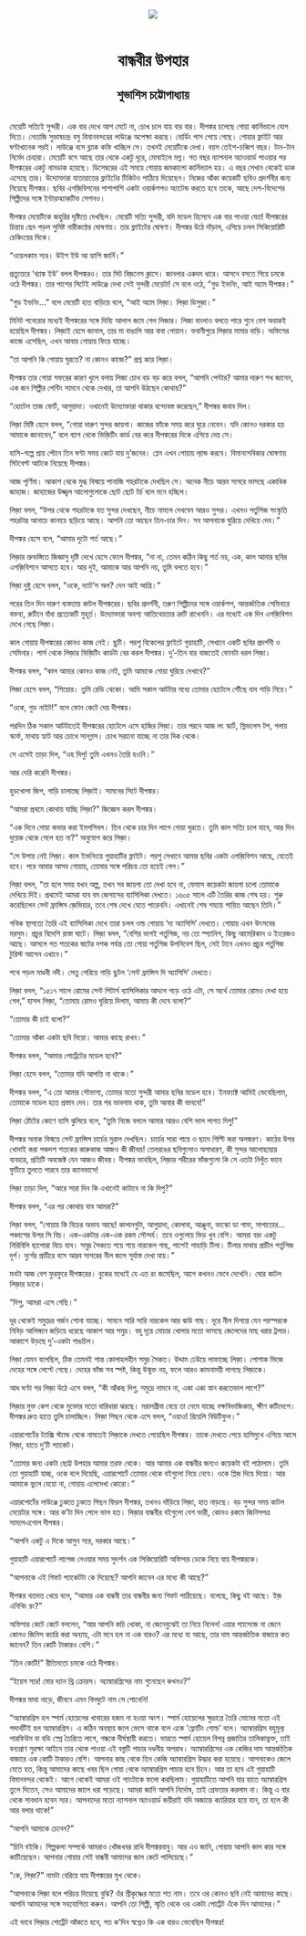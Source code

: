 <div align=center> <img src="../../metadata/images/rabibasariya/বান্ধবীর-উপহার-শুভাশিস-চট্টোপাধ্যায়.jpg" align="center"></div><br><h1 align=center>বান্ধবীর উপহার</h1>
<h2 align=center>শুভাশিস চট্টোপাধ্যায়</h2><br>মেয়েটি সত্যিই সুন্দরী। এক বার দেখে আশ মেটে না, চোখ চলে যায় বার বার। দীপঙ্কর চলেছে গোয়া কার্নিভালে যোগ দিতে। নেতাজি সুভাষচন্দ্র বসু বিমানবন্দরের লাউঞ্জে অপেক্ষা করছে। বোর্ডিং পাস পেয়ে গেছে। গোয়ার ফ্লাইট আর ঘণ্টাখানেক পরই। লাউঞ্জে বসে ব্ল্যাক কফি খাচ্ছিল সে। তখনই মেয়েটিকে দেখা। বয়স তেইশ-চব্বিশ বছর। টান-টান নির্মেদ চেহারা। মেয়েটি বসে আছে তার থেকে একটু দূরে, মোবাইলে মগ্ন। গত বছর ন্যাশনাল অ্যাওয়ার্ড পাওয়ার পর দীপঙ্করের একটু নামডাক হয়েছে। ডিসেম্বরের এই সময়ে গোয়ায় জমকালো কার্নিভ্যাল হয়। এ বছর সেখান থেকেই ডাক এসেছে তার। উদ্যোক্তারা যাতায়াতের ফ্লাইটের টিকিটও পাঠিয়ে দিয়েছেন। নিজের আঁকা কয়েকটি ছবিও প্রদর্শনীর জন্য নিয়েছে দীপঙ্কর। ছবির এগজ়িবিশনের পাশাপাশি একটা ওয়ার্কশপও অ্যাটেন্ড করতে হবে তাকে, আছে দেশ-বিদেশের শিল্পীদের সঙ্গে ইন্টারঅ্যাকটিভ সেশনও।

দীপঙ্কর মেয়েটিকে জহুরির দৃষ্টিতে দেখছিল। মেয়েটি সত্যি সুন্দরী, যদি মডেল হিসেবে এক বার পাওয়া যেত! দীপঙ্করের চিন্তায় ছেদ পড়ল সুমিষ্ট নারীকণ্ঠের ঘোষণায়। তার ফ্লাইটের ঘোষণা। দীপঙ্কর উঠে দাঁড়াল, এগিয়ে চলল সিকিয়োরিটি চেকিংয়ের দিকে।

“ওয়েলকাম স্যর। উইশ ইউ আ হ্যাপি জার্নি।”

প্রত্যুত্তরে ‘থ্যাঙ্ক ইউ’ বলল দীপঙ্করও। তার সিট বিজ়নেস ক্লাসে। জানলার একদম ধারে। আসনে বসতে গিয়ে চমকে ওঠে দীপঙ্কর। তার পাশের সিটেই লাউঞ্জে দেখা সেই সুন্দরী মেয়েটা! সে বলে ওঠে, “গুড ইভনিং, আই অ্যাম দীপঙ্কর।”

“গুড ইভনিং...” বলে মেয়েটি হাত বাড়িয়ে বলে, “আই অ্যাম লিজ়া। লিজ়া ডিসুজ়া।”

মিনিট পনেরোর মধ্যেই দীপঙ্করের সঙ্গে দিব্যি আলাপ জমে গেল লিজার। লিজা বাংলাও বলতে পারে শুনে বেশ অবাকই হয়েছিল দীপঙ্কর। লিজ়াই হেসে জানাল, তার মা বাঙালি আর বাবা গোয়ান। ভবানীপুরে লিজ়ার মামার বাড়ি। অফিসের কাজে এসেছিল, এখন আবার গোয়ায় ফিরে যাচ্ছে।

“তা আপনি কি গোয়ায় ঘুরতে? না কোনও কাজে?” প্রশ্ন করে লিজ়া।

দীপঙ্কর তার গোয়া সফরের কারণ খুলে বলায় লিজা চোখ বড় বড় করে বলল, “আপনি পেন্টার? আমার দারুণ শখ জানেন, এক জন শিল্পীর পেন্টিং সামনে থেকে দেখার, তা আপনি উঠছেন কোথায়?”

“হোটেল তাজ ফোর্ট, আগুয়াদা। ওখানেই উদ্যোক্তারা থাকার বন্দোবস্ত করেছেন,” দীপঙ্কর জবাব দিল।

লিজ়া মিষ্টি হেসে বলল, “গোয়া দারুণ সুন্দর জায়গা। কাজের ফাঁকে সময় করে ঘুরে নেবেন। যদি কোনও দরকার হয় আমাকে জানাবেন,” বলে ব্যাগ থেকে ভিজ়িটিং কার্ড বের করে দীপঙ্করের দিকে এগিয়ে দেয় সে।

হাসি-গল্পে প্রায় পৌনে তিন ঘণ্টা সময় কেটে যায় দু’জনের। প্লেন এখন গোয়ায় ল্যান্ড করবে। বিমানসেবিকার ঘোষণায় সিটবেল্ট আটকে নিয়েছে দীপঙ্কর।

আজ পূর্ণিমা। আকাশ থেকে মুগ্ধ বিস্ময়ে পানাজি শহরটাকে দেখছিল সে। অনেক নীচে আরব সাগরে ভাসছে একাধিক জাহাজ। জাহাজের উজ্জ্বল আলোগুলোকে ছোট ছোট টর্চ বলে মনে হচ্ছিল।

লিজ়া বলল, “উপর থেকে শহরটাকে যত সুন্দর দেখছেন, নীচে নামলে দেখবেন আরও সুন্দর। এখনও পর্তুগিজ সংস্কৃতি শহরটার আনাচে কানাচে ছড়িয়ে আছে। আপনি তো আছেন তিন-চার দিন। সব আপনাকে ঘুরিয়ে দেখিয়ে দেব।”

দীপঙ্কর হেসে বলে, “আমার দুটো শর্ত আছে।”

লিজ়ার ভ্রুভঙ্গিতে জিজ্ঞাসু দৃষ্টি দেখে হেসে ফেলে দীপঙ্কর, “না না, তেমন কঠিন কিছু শর্ত নয়, এক, কাল আমার ছবির এগজ়িবিশনে আসতে হবে। আর দুই, আমাকে আর আপনি নয়, তুমি বলতে হবে।”

লিজ়া দুষ্টু হেসে বলল, “ওকে, দ্যাট’স অল? দেন আই আগ্রি।”

পরের তিন দিন দারুণ ব্যস্ততায় কাটল দীপঙ্করের। ছবির প্রদর্শনী, তরুণ শিল্পীদের সঙ্গে ওয়ার্কশপ, আন্তর্জাতিক সেমিনারে বক্তব্য, রুটিনে বাঁধা প্রত্যেকটি মুহূর্ত। উদ্যোক্তারা অবশ্য আতিথেয়তার ত্রুটি রাখেননি। এর মধ্যেই এক দিন এগজ়িবিশন দেখে গেছে লিজ়া।

কাল গোয়ায় দীপঙ্করের কোনও কাজ নেই। ছুটি। পরশু বিকেলের ফ্লাইটে গুয়াহাটি, সেখানে একটি ছবির প্রদর্শনী ও সেমিনার। পার্স থেকে লিজ়ার ভিজ়িটিং কার্ডটা বের করল দীপঙ্কর। দু’-তিন বার বাজতেই ফোনটা ধরল লিজ়া।

দীপঙ্কর বলল, “কাল আমার কোনও কাজ নেই, তুমি আমাকে গোয়া ঘুরিয়ে দেখাবে?”

লিজা হেসে বলল, “শিয়োর। তুমি রেডি থেকো। আমি সকাল আটটার মধ্যে তোমার হোটেলে পৌঁছে যাব গাড়ি নিয়ে।”

“ওকে, গুড নাইট!” বলে ফোন কেটে দেয় দীপঙ্কর।

পরদিন ঠিক সকাল আটটাতেই দীপঙ্করের হোটেলে এসে হাজির লিজ়া। তার পরনে আজ লং স্কার্ট, স্লিভলেস টপ, গলায় স্কার্ফ, মাথায় হ্যাট আর চোখে সানগ্লাস। চোখ সরানো যাচ্ছে না তার দিক থেকে।

সে এসেই তাড়া দিল, “ওহ দিপু! তুমি এখনও তৈরি হওনি।”

আর দেরি করেনি দীপঙ্কর।

হুডখোলা জিপ, গাড়ি চালাচ্ছে লিজ়াই। সামনের সিটে দীপঙ্কর।

“আমরা প্রথমে কোথায় যাচ্ছি লিজ়া?” জিজ্ঞেস করল দীপঙ্কর।

“এক দিনে গোয়া কভার করা ইমপসিবল। তিন থেকে চার দিন লাগে গোয়া ঘুরতে। তুমি কাল সত্যি চলে যাবে, আর দিন দুয়েক থেকে গেলে হত না?” অনুযোগ করে লিজ়া।

“সে উপায় নেই লিজ়া। কাল ইভনিংয়ে গুয়াহাটির ফ্লাইট। পরশু সেখানে আমার ছবির একটা এগজ়িবিশন আছে, যেতেই হবে। পরে আবার আসব গোয়ায়, তোমার সঙ্গে পরিচয় তো হয়েই গেল।”

লিজ়া বলল, “তা হলে সময় যখন অল্প, তখন সব জায়গা তো দেখা হবে না, ফেমাস কয়েকটা জায়গা চলো তোমাকে দেখিয়ে দিই। প্রথমেই আমরা যাব বম জেসাসের ব্যাসিলিকা দেখতে। ১৬০৫ সালে এটি তৈরির কাজ শেষ হয়। শুরু করেছিলেন সেন্ট ফ্রান্সিস জ়েভিয়ার, তবে শেষ দেখে যেতে পারেননি। এখানেই শেষ শয্যায় শায়িত আছেন তিনি।”

গথিক স্থাপত্যে তৈরি এই ব্যাসিলিকা দেখে তারা চলল ওল্ড গোয়ায় ‘দ্য অ্যাসিসি’ দেখতে। গোয়ায় এখন উৎসবের মরসুম। প্রচুর বিদেশি রাস্তা ঘাটে। লিজ়া বলল, “বেশির ভাগই পর্তুগিজ, নয় তো স্প্যানিশ, কিছু আমেরিকান ও ইংরেজও আছে। আসলে গত শতকের ষাটের দশক পর্যন্ত তো গোয়া পর্তুগিজ উপনিবেশ ছিল, সেই টানে এখনও প্রচুর পর্তুগিজ টুরিস্ট আসেন এখানে।”

পথে পড়ল মাণ্ডবী নদী। সেতু পেরিয়ে গাড়ি ছুটল ‘সেন্ট ফ্রান্সিস দি অ্যাসিসি’ দেখতে।

লিজ়া বলল, “১৫১৭ সালে রোমের সেন্ট পিটার্স ব্যাসিলিকার আদলে গড়ে ওঠে এটা, সে অর্থে তোমার রোমও দেখা হয়ে গেল,” হাসল লিজ়া, “তোমায় রোমও ঘুরিয়ে দিলাম, আমায় কী দেবে বলো?”

“তোমার কী চাই বলো?”

“তোমার আঁকা একটা ছবি দিয়ো। আমার কাছে রাখব।”

দীপঙ্কর বলল, “আমার পোর্ট্রেটের মডেল হবে?”

লিজ়া হেসে বলল, “তোমার যদি আপত্তি না থাকে।”

দীপঙ্কর বলল, “এ তো আমার সৌভাগ্য, তোমার মতো সুন্দরী আমার ছবির মডেল হবে। ইনফ্যাক্ট আমিই ভেবেছিলাম, তোমাকে মডেল হতে প্রস্তাব দেব। তার পর ভাবলাম থাক, তুমি আবার কী ভাববে!”

লিজ়া ঠোঁটের কোণে হাসি ঝুলিয়ে বলে, “তুমি নিজে বললে আমার আরও বেশি ভাল লাগত দিপু!”

দীপঙ্কর অবাক বিস্ময়ে সেন্ট ফ্রান্সিস চার্চের মুরাল দেখছিল। চার্চের সারা গায়ে ও ছাদে গিল্টি করা অলঙ্করণ। কাঠের উপর খোদাই করা পঞ্চদশ শতকের কারুকাজ আজও কী জীবন্ত! তেলরঙের ছবিগুলোও অসাধারণ, কী সুন্দর আলোছায়ার ব্যবহার, প্রতিটি অবজেক্ট যেন আজও জীবন্ত। দীপঙ্কর ভাবছিল, লিজ়ার শরীরের ভাঁজগুলো কি সে এতটা নিখুঁত ভাবে ফুটিয়ে তুলতে পারবে তার ক্যানভাসে!

লিজ়া তাড়া দিল, “আরে সারা দিন কি এখানেই কাটাবে না কি দিপু?”

দীপঙ্কর বলল, “এর পর কোথায় যাব আমরা?”

লিজ়া বলল, “গোয়ায় কি বিচের অভাব আছে! কালানগুটা, আগুয়াদা, কোলাবা, আঞ্জুনা, ভাস্কো ডা গামা, সাপাতোর... পঞ্চাশের উপর সি বিচ। এক-একটার এক-এক রকম সৌন্দর্য। তবে ওগুলোয় ভিড় খুব বেশি। আমরা বরং একটু নিরিবিলি ছাপোরা বিচে যাব। সমুদ্র সৈকতে শয়ে শয়ে নারকেল গাছ, পাশেই পাহাড়ি টিলা। টিলার মাথায় প্রাচীন পর্তুগিজ দুর্গ। দুর্গের প্রাচীরে বসে আরব সাগরের নীল জলে সূর্যাস্ত দেখা যায়।”

মনটা আজ বেশ ফুরফুরে দীপঙ্করের। বুকের মধ্যেই যে এত রং জমেছিল, আগে কখনও ভেবে দেখেনি। ঘোর কাটল লিজ়ার ডাকে।

“দিপু, আমরা এসে গেছি।”

দূর থেকেই সমুদ্রের গর্জন শোনা যাচ্ছে। সামনে সারি সারি নারকেল আর ঝাউ গাছ। দূরে নীল দিগন্তে যেন পরস্পরকে নিবিড় আলিঙ্গনে জড়িয়ে ধরেছে আকাশ আর সমুদ্র। বহু দূরে মোচার খোলার মতো ভাসছে জেলেদের মাছ ধরার ট্রলার। আকাশে উড়ছে দু’-একটা গাঙচিল।

লিজ়া যেমন বলেছিল, ঠিক তেমনই শান্ত কোলাহলহীন সমুদ্র সৈকত। উদ্দাম ঢেউয়ে লাফাচ্ছে লিজ়া। পোশাক ভিজে দেহের সঙ্গে লেপ্টে গেছে। দেহের ভাঁজ সব স্পষ্ট, কিন্তু উন্মুক্ত নয়, ফলে আরও কামনাময়ী লাগছে লিজ়াকে।

আধ ঘণ্টা পর লিজ়া উঠে এসে বলল, “কী আঁকছ দিপু, সমুদ্রে নামবে না, একা একা স্নান করতেভাল লাগে?”

লিজ়ার মুক্ত কেশ থেকে মুক্তোর মতো বারিধারা ঝরছে। মরালগ্রীবা বেয়ে তা নেমে যাচ্ছে বক্ষবিভাজিকায়, ক্ষীণ কটিদেশে। দীপঙ্কর দ্রুত হাতে তুলি চালাচ্ছিল। লিজ়া পিছন থেকে এসে বলল, “ওয়াও! রিয়েলি বিউটিফুল।”

এয়ারপোর্টের ট্যাক্সি স্ট্যান্ড থেকে নামতেই লিজ়াকে দেখতে পেয়েছিল দীপঙ্কর। তাকে দেখতে পেয়ে হাসিমুখে এগিয়ে আসে লিজ়া, হাতে দু’টি প্যাকেট।

“তোমার জন্য একটা ছোট্ট উপহার আমার তরফ থেকে। আর আমার এক বান্ধবীর জন্যও কয়েকটা বই পাঠালাম। তুমি তো গুয়াহাটি যাচ্ছ, ওকে বলে দিয়েছি, এয়ারপোর্টে তোমার থেকে বইগুলো নিয়ে নেবে। ওকে প্লিজ় দিয়ে দিয়ো। আর আমাকে ভুলে যেয়ো না, গোয়ায় এলেদেখা কোরো।”

এয়ারপোর্টের লাউঞ্জে ঢুকতে ঢুকতে পিছন ফিরল দীপঙ্কর, তখনও দাঁড়িয়ে লিজ়া, হাত নাড়ছে। বড় সুন্দর সময় কাটল মেয়েটার সঙ্গে। আর ক’টা দিন পেলে ভাল হত। লিজ়ার বান্ধবীর বইগুলো বেশ ভারী, কোনও রকমে জিনিসপত্র সামলেএগোল দীপঙ্কর।

“আপনি একটু এ দিকে আসুন স্যর, দরকার আছে।”

গুয়াহাটি এয়ারপোর্টে লাগেজ নেওয়ার সময় সুদর্শন এক সিকিয়োরিটি অফিসার ডেকে নিয়ে যায় দীপঙ্করকে।

“আপনাকে এই গিফট প্যাকেটটা কে দিয়েছে? আপনি জানেন এর মধ্যে কী আছে?”

দীপঙ্কর থতমত খেয়ে বলে, “আমার এক বান্ধবী তার বান্ধবীর জন্য গিফট পাঠিয়েছে। বলেছে, কিছু বই আছে। ইজ় এনিথিং রং?”

অফিসার কেটে কেটে বললেন, “আর আপনি কচি খোকা, না জেনেবুঝেই তা নিয়ে নিলেন! এয়ার প্যাসেজে না জেনে কোনও জিনিস ক্যারি করা অন্যায়, এটা মনে হল না এক বারও? এর মধ্যে যা আছে, তার দাম আন্তর্জাতিক বাজারে কত জানেন? তিন কোটি টাকারও বেশি।”

“তিন কোটি!” রীতিমতো চমকে ওঠে দীপঙ্কর।

“ইয়েস স্যর! মোর দ্যান থ্রি ক্রোরস। অ্যাম্বারগ্রিসের নাম শুনেছেন কখনও?”

দীপঙ্কর মাথা নাড়ে, জীবনে এমন বিদঘুটে নাম সে শোনেনি!

“অ্যাম্বারগ্রিস হল স্পার্ম হোয়েলের খাবারের হজম না হওয়া অংশ। স্পার্ম হোয়েলের ক্ষুদ্রান্ত্রে তৈরি মোমের মতো এই পদার্থটিই হল অ্যাম্বারগ্রিস। এ কঠিন অবস্থায় জলে ভেসে থাকে বলে একে ‘ফ্লোটিং গোল্ড’ বলে। অ্যাম্বারগ্রিস বহুমূল্য পারফিউম বা বডি স্প্রে তৈরিতে লাগে, গন্ধকে দীর্ঘস্থায়ী করতে। ভারতে স্পার্ম হোয়েল বিপন্ন প্রজাতির তালিকাভুক্ত, তাই বন্যপ্রাণ সুরক্ষা আইনে তার থেকে পাওয়া এই বস্তুটি পাচার দণ্ডনীয় অপরাধ। অ্যাম্বারগ্রিসের এক কেজির দাম আন্তর্জাতিক বাজারে এক কোটি টাকারও বেশি। আপনার কাছ থেকে তিন কেজি অ্যাম্বারগ্রিস উদ্ধার করা হয়েছে। আপনাকেও জেলে যেতে হত, কিন্তু আমাদের কাছে খবর ছিল গোয়া থেকে অ্যাম্বারগ্রিস পাচার হবে চিনে। আর তা হবে এই গুয়াহাটি বিমানবন্দর থেকেই। আগে থেকেই আমরা ওই গ্যাংটাকে ফলো করছিলাম। গুয়াহাটিতে আপনি যার হাতে অ্যাম্বারগ্রিস তুলে দিতেন, সেও আমাদের জালে ধরা পড়েছে। আমরা জানি আপনি নির্দোষ, তাই গ্রেফতার করলাম না। কিন্তু এ বার থেকে সাবধান হবেন স্যর। আপনাদের মতো ন্যাশনাল অ্যাওয়ার্ড জয়ীরাই যদি অজান্তে ক্যারিয়ার হয়ে যান, তা হলে কী আর বলার থাকে!”

“আপনি আমাকে চেনেন?”

“চিনি বইকি। শিল্পকলা সম্পর্কে আমরাও খোঁজখবর রাখি দীপঙ্করবাবু। আর এও জানি, গোয়ায় আপনি কাল কার সঙ্গে কাটিয়েছেন। আপনার গোয়ার সেই বান্ধবী আমাদের জাল কেটে পালিয়েছে।”

“কে, লিজ়া?” নামটা বেরিয়ে যায় দীপঙ্করের মুখ থেকে।

“আপনাকে লিজ়া বলে পরিচয় দিয়েছে বুঝি? ওঁর শ্রীকৃষ্ণের মতো শত নাম। তবে ওর কোনও ছবি নেই আমাদের কাছে। আপনি আমাদের সঙ্গে সহযোগিতা করুন। আপনি তো শিল্পী, স্মৃতি থেকে ওর একটা পোর্ট্রেট এঁকে দিন আমাদের।”

এই ভাবে লিজ়ার পোর্ট্রেট আঁকতে হবে, গত ক’দিন স্বপ্নেও কি এক বারও ভেবেছিল দীপঙ্কর!